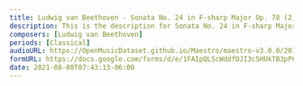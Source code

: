 ```yaml
---
title: Ludwig van Beethoven - Sonata No. 24 in F-sharp Major Op. 78 (2)
description: This is the description for Sonata No. 24 in F-sharp Major Op. 78 by Ludwig van Beethoven
composers: [Ludwig van Beethoven]
periods: [Classical]
audioURL: https://OpenMusicDataset.github.io/Maestro/maestro-v3.0.0/2011/MIDI-Unprocessed_24_R1_2011_MID--AUDIO_R1-D9_09_Track09_wav.midi
formURL: https://docs.google.com/forms/d/e/1FAIpQLScWddfDJI3c5HUkTB3pP6IRnr4jI4kQMcmUAPvh8eYdsotaVA/viewform
date: 2021-08-08T07:43:13-06:00
---
```

